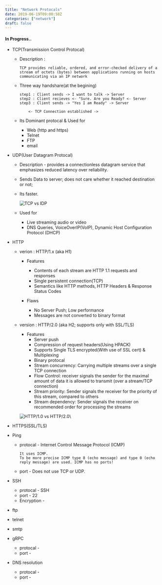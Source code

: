 ```yaml
---
title: "Network Protocals"
date: 2019-06-19T09:00:58Z
categories: ["network"]
draft: false
---
```


#### **In Progress..**
* TCP(Transmission Control Protocal)
    * Description :
    
        ``` 
        TCP provides reliable, ordered, and error-checked delivery of a stream of octets (bytes) between applications running on hosts communicating via an IP network
        ```
    * Three way handshare(at the begining)
        ```
        step1 : Client sends -> I want to talk -> Server
        step2 : Client recieves <- "Sure. Are you Ready? <- Server
        step3 : Client sends -> "Yes I am Ready" -> Server
        
            <- TCP Connection established ->
        ```
    * Its Dominant protocal & Used for
        * Web (http and https)
        * Telnet
        * FTP
        * email
    
* UDP(User Datagram Protocal)
    * Description - provides a connectionless datagram service that emphasizes reduced latency over reliability. 
    * Sends Data to server; does not care whether it reached destination or not;
    * Its faster.

        ![TCP vs IDP](https://techtaste.me/img/tcp-udp.png)
    * Used for 
        * Live streaming audio or video
        * DNS Queries, VoiceOverIP(VoIP),  Dynamic Host Configuration Protocol (DHCP)

        
* HTTP                  
    * verion : HTTP/1.x (aka H1)
        * Features
            * Contents of each stream are HTTP 1.1 requests and responses
            * Single persistent connection(TCP)
            * Semantics like HTTP methods, HTTP Headers & Response Status Codes
            
        * Flaws
            * No Server Push; Low performance
            * Messages are not converted to binary format
    
    * version : HTTP/2.0 (aka H2; supports only with SSL/TLS)
        * Features
            * Server push
            * Compression of request headers(Using HPACK)
            * Supports Single TLS encrypted(With use of SSL cert) & Multiplexing
            * Binary protocal
            * Stream concurrency: Carrying multiple streams over a single TCP connection
            * Flow Control: receiver signals the sender for the maximal amount of data it is allowed to transmit (over a stream/TCP connection)
            * Stream priority: Sender signals the receiver for the priority of this stream, compared to others
            * Stream dependency: Sender signals the receiver on recommended order for processing the streams
            
        ![HTTP/1.0 vs HTTP/2.0](https://techtaste.me/img/tcp-udp.png)\

* HTTPS(SSL/TLS)
                
* Ping
    * protocal -  Internet Control Message Protocol (ICMP)
    
        ```
        It uses ICMP. 
        To be more precise ICMP type 8 (echo message) and type 0 (echo reply message) are used. ICMP has no ports! 
        ```
    * port - Does not use TCP or UDP. 

* SSH
    * protocal - SSH
    * port - 22
    * Encryption -


* ftp
* telnet
* smtp

* gRPC
    * protocal -
    * port - 

* DNS resolution
    * protocal -
    * port - 
